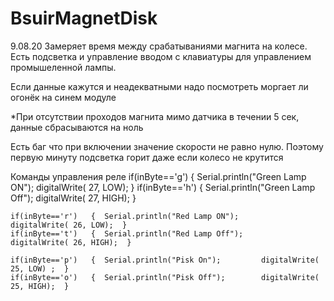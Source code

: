 # BsuirMagnetDisk
9.08.20
Замеряет время между срабатываниями магнита на колесе. 
Есть подсветка и управление вводом с клавиатуры для управлением промышеленной лампы.

Если данные кажутся и неадекватными надо посмотреть моргает ли огонёк на синем модуле

*При отсутствии проходов магнита мимо датчика в течении 5 сек, данные сбрасываются на ноль

Есть баг что при включении значение скорости не равно нулю. Поэтому первую минуту подсветка горит даже если колесо не крутится

Команды управления реле
    if(inByte=='g')   {  Serial.println("Green Lamp ON");   digitalWrite( 27, LOW);    }
    if(inByte=='h')   {  Serial.println("Green Lamp Off");   digitalWrite( 27, HIGH);    }

    if(inByte=='r')   {  Serial.println("Red Lamp ON");        digitalWrite( 26, LOW);  }
    if(inByte=='t')   {  Serial.println("Red Lamp Off");        digitalWrite( 26, HIGH);  }

    if(inByte=='p')   {  Serial.println("Pisk On");         digitalWrite( 25, LOW) ;  }
    if(inByte=='o')   {  Serial.println("Pisk Off");        digitalWrite( 25, HIGH);  }
